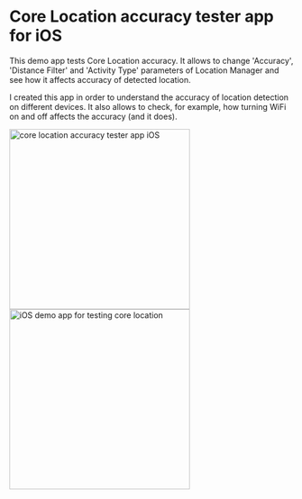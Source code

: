 # Core Location accuracy tester app for iOS

This demo app tests Core Location accuracy. It allows to change 'Accuracy', 'Distance Filter' and 'Activity Type' parameters of Location Manager and see how it affects accuracy of detected location.

I created this app in order to understand the accuracy of location detection on different devices. It also allows to check, for example, how turning WiFi on and off affects the accuracy (and it does).

<img src='https://github.com/evgenyneu/core-location-tester-ios/blob/master/graphics/core-location-tester-ios-1.png' alt='core location accuracy tester app iOS' width='320'> <img src='https://raw.githubusercontent.com/evgenyneu/core-location-tester-ios/master/graphics/core-location-tester-ios-2.png' alt='iOS demo app for testing core location' width='320'>
